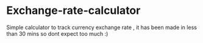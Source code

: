 # Exchange-rate-calculator

Simple calculator to track currency exchange rate , it has been made in less than 30 mins so dont expect too much :)
